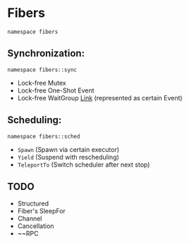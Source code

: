 # Fibers

`namespace fibers`

## Synchronization:
`namespace fibers::sync`
+ Lock-free Mutex
+ Lock-free One-Shot Event
+ Lock-free WaitGroup [Link](https://gobyexample.com/waitgroups) 
(represented as certain Event)

## Scheduling:
`namespace fibers::sched`
- `Spawn` (Spawn via certain executor)
- `Yield` (Suspend with rescheduling)
- `TeleportTo` (Switch scheduler after next stop)

## TODO
+ Structured
+ Fiber's SleepFor
+ Channel
+ Cancellation
+ ~~RPC